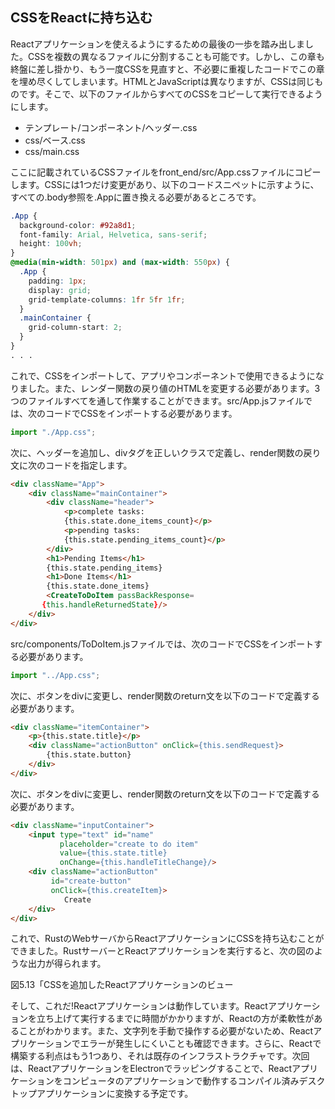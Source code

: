 ## CSSをReactに持ち込む

Reactアプリケーションを使えるようにするための最後の一歩を踏み出しました。CSSを複数の異なるファイルに分割することも可能です。しかし、この章も終盤に差し掛かり、もう一度CSSを見直すと、不必要に重複したコードでこの章を埋め尽くしてしまいます。HTMLとJavaScriptは異なりますが、CSSは同じものです。そこで、以下のファイルからすべてのCSSをコピーして実行できるようにします。

- テンプレート/コンポーネント/ヘッダー.css
- css/ベース.css
- css/main.css

ここに記載されているCSSファイルをfront_end/src/App.cssファイルにコピーします。CSSには1つだけ変更があり、以下のコードスニペットに示すように、すべての.body参照を.Appに置き換える必要があるところです。

```css
.App {
  background-color: #92a8d1;
  font-family: Arial, Helvetica, sans-serif;
  height: 100vh;
}
@media(min-width: 501px) and (max-width: 550px) {
  .App {
    padding: 1px;
    display: grid;
    grid-template-columns: 1fr 5fr 1fr;
  }
  .mainContainer {
    grid-column-start: 2;
  }
}
. . .
```

これで、CSSをインポートして、アプリやコンポーネントで使用できるようになりました。また、レンダー関数の戻り値のHTMLを変更する必要があります。3つのファイルすべてを通して作業することができます。src/App.jsファイルでは、次のコードでCSSをインポートする必要があります。

```js
import "./App.css";
```

次に、ヘッダーを追加し、divタグを正しいクラスで定義し、render関数の戻り文に次のコードを指定します。

```html
<div className="App">
    <div className="mainContainer">
        <div className="header">
            <p>complete tasks: 
            {this.state.done_items_count}</p>
            <p>pending tasks: 
            {this.state.pending_items_count}</p>
        </div>
        <h1>Pending Items</h1>
        {this.state.pending_items}
        <h1>Done Items</h1>
        {this.state.done_items}
        <CreateToDoItem passBackResponse=
       {this.handleReturnedState}/>
    </div>
</div>
```

src/components/ToDoItem.jsファイルでは、次のコードでCSSをインポートする必要があります。

```js
import "../App.css";
```

次に、ボタンをdivに変更し、render関数のreturn文を以下のコードで定義する必要があります。

```html
<div className="itemContainer">
    <p>{this.state.title}</p>
    <div className="actionButton" onClick={this.sendRequest}>
        {this.state.button}
    </div>
</div>
```

次に、ボタンをdivに変更し、render関数のreturn文を以下のコードで定義する必要があります。

```html
<div className="inputContainer">
    <input type="text" id="name"
           placeholder="create to do item"
           value={this.state.title}
           onChange={this.handleTitleChange}/>
    <div className="actionButton"
         id="create-button"
         onClick={this.createItem}>
            Create
    </div>
</div>
```

これで、RustのWebサーバからReactアプリケーションにCSSを持ち込むことができました。RustサーバーとReactアプリケーションを実行すると、次の図のような出力が得られます。


図5.13「CSSを追加したReactアプリケーションのビュー

そして、これだ!Reactアプリケーションは動作しています。Reactアプリケーションを立ち上げて実行するまでに時間がかかりますが、Reactの方が柔軟性があることがわかります。また、文字列を手動で操作する必要がないため、Reactアプリケーションでエラーが発生しにくいことも確認できます。さらに、Reactで構築する利点はもう1つあり、それは既存のインフラストラクチャです。次回は、ReactアプリケーションをElectronでラッピングすることで、Reactアプリケーションをコンピュータのアプリケーションで動作するコンパイル済みデスクトップアプリケーションに変換する予定です。
